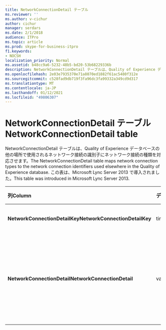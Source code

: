 ```yaml
---
title: NetworkConnectionDetail テーブル
ms.reviewer: ''
ms.author: v-cichur
author: cichur
manager: serdars
ms.date: 2/1/2018
audience: ITPro
ms.topic: article
ms.prod: skype-for-business-itpro
f1.keywords:
- NOCSH
localization_priority: Normal
ms.assetid: b48cc9a6-5232-48b5-bd20-53b68229336b
description: NetworkConnectionDetail テーブルは、Quality of Experience データベースの他の場所で使用されるネットワーク接続の識別子にネットワーク接続の種類を対応させます。 この表は、Microsoft Lync Server 2013 で導入されました。
ms.openlocfilehash: 2e03e7935370e71a8070ed1882f61ac5480f312e
ms.sourcegitcommit: c528fad9db719f3fa96dc3fa99332a349cd9d317
ms.translationtype: MT
ms.contentlocale: ja-JP
ms.lasthandoff: 01/12/2021
ms.locfileid: "49806307"
---
```

# <a name="networkconnectiondetail-table"></a><span data-ttu-id="0bea0-104">NetworkConnectionDetail テーブル</span><span class="sxs-lookup"><span data-stu-id="0bea0-104">NetworkConnectionDetail table</span></span>
 
<span data-ttu-id="0bea0-105">NetworkConnectionDetail テーブルは、Quality of Experience データベースの他の場所で使用されるネットワーク接続の識別子にネットワーク接続の種類を対応させます。</span><span class="sxs-lookup"><span data-stu-id="0bea0-105">The NetworkConnectionDetail table maps network connection types to the network connection identifiers used elsewhere in the Quality of Experience database.</span></span> <span data-ttu-id="0bea0-106">この表は、Microsoft Lync Server 2013 で導入されました。</span><span class="sxs-lookup"><span data-stu-id="0bea0-106">This table was introduced in Microsoft Lync Server 2013.</span></span>
  
|<span data-ttu-id="0bea0-107">**列**</span><span class="sxs-lookup"><span data-stu-id="0bea0-107">**Column**</span></span>|<span data-ttu-id="0bea0-108">**データ型**</span><span class="sxs-lookup"><span data-stu-id="0bea0-108">**Data Type**</span></span>|<span data-ttu-id="0bea0-109">**キー/インデックス**</span><span class="sxs-lookup"><span data-stu-id="0bea0-109">**Key/Index**</span></span>|<span data-ttu-id="0bea0-110">**詳細**</span><span class="sxs-lookup"><span data-stu-id="0bea0-110">**Details**</span></span>|
|:-----|:-----|:-----|:-----|
|<span data-ttu-id="0bea0-111">**NetworkConnectionDetailKey**</span><span class="sxs-lookup"><span data-stu-id="0bea0-111">**NetworkConnectionDetailKey**</span></span> <br/> |<span data-ttu-id="0bea0-112">tinyint</span><span class="sxs-lookup"><span data-stu-id="0bea0-112">tinyint</span></span>  <br/> |<span data-ttu-id="0bea0-113">Primary</span><span class="sxs-lookup"><span data-stu-id="0bea0-113">Primary</span></span>  <br/> |<span data-ttu-id="0bea0-114">ネットワーク接続の種類の一意の識別子。</span><span class="sxs-lookup"><span data-stu-id="0bea0-114">Unique identifier for the network connection type.</span></span>  <br/> |
|<span data-ttu-id="0bea0-115">**NetworkConnectionDetail**</span><span class="sxs-lookup"><span data-stu-id="0bea0-115">**NetworkConnectionDetail**</span></span> <br/> |<span data-ttu-id="0bea0-116">varchar(256)</span><span class="sxs-lookup"><span data-stu-id="0bea0-116">varchar(256)</span></span>  <br/> |<span data-ttu-id="0bea0-117">一意</span><span class="sxs-lookup"><span data-stu-id="0bea0-117">Unique</span></span>  <br/> |<span data-ttu-id="0bea0-p103">NetworkConnectionDetailKey に対応するネットワーク接続の種類。有効な値は次のとおりです。</span><span class="sxs-lookup"><span data-stu-id="0bea0-p103">Network connection type that corresponds to the NetworkConnectionDetailKey. Allowed values are:</span></span>  <br/> <span data-ttu-id="0bea0-120">0: 有線</span><span class="sxs-lookup"><span data-stu-id="0bea0-120">0 -- Wired</span></span>  <br/> <span data-ttu-id="0bea0-121">1: WiFi</span><span class="sxs-lookup"><span data-stu-id="0bea0-121">1 -- WiFi</span></span>  <br/> <span data-ttu-id="0bea0-122">2: イーサネット</span><span class="sxs-lookup"><span data-stu-id="0bea0-122">2 -- Ethernet</span></span>  <br/> <span data-ttu-id="0bea0-123">3 -- MobileBB</span><span class="sxs-lookup"><span data-stu-id="0bea0-123">3 -- MobileBB</span></span>  <br/> <span data-ttu-id="0bea0-124">4 -- その他</span><span class="sxs-lookup"><span data-stu-id="0bea0-124">4 -- Other</span></span>  <br/> <span data-ttu-id="0bea0-125">5 -- トンネル</span><span class="sxs-lookup"><span data-stu-id="0bea0-125">5 -- Tunnel</span></span>  <br/> |
   

